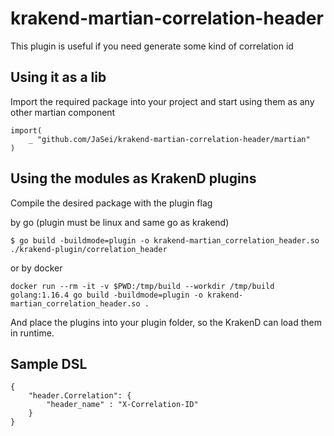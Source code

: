 # krakend-martian-correlation-header
This plugin is useful if you need generate some kind of correlation id

## Using it as a lib
Import the required package into your project and start using them as any other martian component

```
import(
	_ "github.com/JaSei/krakend-martian-correlation-header/martian"
)
```

## Using the modules as KrakenD plugins
Compile the desired package with the plugin flag

by go (plugin must be linux and same go as krakend)
```
$ go build -buildmode=plugin -o krakend-martian_correlation_header.so ./krakend-plugin/correlation_header
```

or by docker
```
docker run --rm -it -v $PWD:/tmp/build --workdir /tmp/build golang:1.16.4 go build -buildmode=plugin -o krakend-martian_correlation_header.so .
```
And place the plugins into your plugin folder, so the KrakenD can load them in runtime.

## Sample DSL

```
{
    "header.Correlation": {
        "header_name" : "X-Correlation-ID"
    }
}
```
